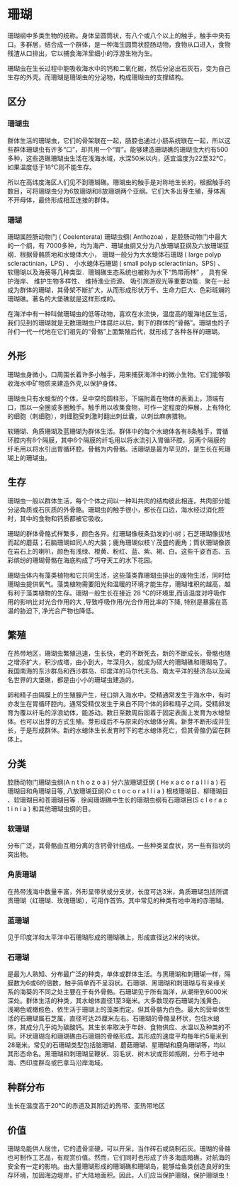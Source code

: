 # 珊瑚

珊瑚纲中多类生物的统称。身体呈圆筒状，有八个或八个以上的触手，触手中央有口。多群居，结合成一个群体，是一种海生圆筒状腔肠动物，食物从口进入，食物残渣从口排出，它以捕食海洋里细小的浮游生物为生。

珊瑚虫在生长过程中能吸收海水中的钙和二氧化碳，然后分泌出石灰石，变为自己生存的外壳。而珊瑚是珊瑚虫的分泌物，构成珊瑚虫的支撑结构。

## 区分

### 珊瑚虫

群体生活的珊瑚虫，它们的骨架联在一起，肠腔也通过小肠系统联在一起，所以这些群体珊瑚虫有许多“口”，却共用一个“胃”。能够建造珊瑚礁的珊瑚虫大约有500多种，这些造礁珊瑚虫生活在浅海水域，水深50米以内，适宜温度为22至32℃，如果温度低于18℃则不能生存。

所以在高纬度海区人们见不到珊瑚礁。珊瑚虫的触手是对称地生长的，根据触手的数目，可将珊瑚虫分为6放珊瑚和8放珊瑚两个亚纲。它们大多出芽生殖，芽体离不开母体，最终形成相互连接的群体。

### 珊瑚

珊瑚属腔肠动物门 ( Coelenterata) 珊瑚虫纲( Anthozoa) ，是腔肠动物门中最大的一个纲，有 7000多种，均为海产．珊瑚虫纲又分为八放珊瑚亚纲及六放珊瑚亚纲．根据骨骼质地和水螅体大小， 珊瑚一般分为大水螅体石珊瑚 ( large polyp scleractinian，LPS) 、 小水螅体石珊瑚 ( small polyp scleractinian，SPS) 、 软珊瑚以及海葵等几种类型．珊瑚礁生态系统也被称为水下“热带雨林” ， 具有保护海岸、 维护生物多样性、 维持渔业资源、 吸引旅游观光等重要功能．聚在一起成为群体的珊瑚，其骨架不断扩大，从而形成形状万千、生命力巨大、色彩斑斓的珊瑚礁。著名的大堡礁就是这样形成的。

在海洋中有一种叫做珊瑚虫的低等动物，喜欢在水流快，温度高的暖海地区生活，我们见到的珊瑚就是无数珊瑚虫尸体腐烂以后，剩下的群体的“骨骼”。珊瑚虫的子孙们一代一代地在它们祖先的“骨骼”上面繁殖后代，就形成了各种各样的珊瑚。

## 外形

珊瑚虫身微小，口周围长着许多小触手，用来捕获海洋中的微小生物。它们能够吸收海水中矿物质来建造外壳,以保护身体。

珊瑚虫只有水螅型的个体，呈中空的圆柱形，下端附着在物体的表面上，顶端有口，围以一全圈或多圈触手。触手用以收集食物，可作一定程度的伸展，上有特化的细胞（刺细胞），刺细胞受刺激时翻出刺丝囊，以刺丝麻痹猎物。

软珊瑚、角质珊瑚及蓝珊瑚为群体生活。群体中的每个水螅体各有8条触手，胃循环腔内有8个隔膜，其中6个隔膜的纤毛用以将水流引入胃循环腔，另两个隔膜的纤毛用以将水引出胃循环腔。骨骼为内骨骼。活珊瑚是最为罕见的，是生长在死珊瑚上的珊瑚虫。

## 生存

珊瑚虫一般以群体生活，每个个体之间以一种叫共肉的结构彼此相连，共肉部分能分泌角质或石灰质的外骨骼。珊瑚虫的触手很小，都长在口边，海水经过消化腔时，其中的食物和钙质都被它吸收。

珊瑚的群体骨骼式样繁多，颜色各异。红珊瑚像枝条劲发的小树；石芝珊瑚像拔地而起的蘑菇；石脑珊瑚如同人的大脑；鹿角珊瑚似枝丫茂盛的鹿角；筒状珊瑚像嵌在岩石上的喇叭，颜色有浅绿、橙黄、粉红、蓝、紫、褐、白。这些千姿百态、五彩缤纷的珊瑚骨骼在海底构成了巧夺天工的水下花园。

珊瑚虫体内有藻类植物和它共同生活，这些藻类靠珊瑚虫排出的废物生活，同时给珊瑚虫提供氧气。藻类植物需要阳光和温暖的环境才能生存，珊瑚堆积的越高，越有利于藻类植物的生存。珊瑚一般生长在接近 28 ℃的环境里,而该温度对呼吸作用的影响比对光合作用的大 ,导致呼吸作用/光合作用比率的下降, 特别是暴露在高温的胁迫下, 净光合产物也降低。

## 繁殖

在热带地区，珊瑚虫繁殖迅速，生长快，老的不断死去，新的不断成长，骨骼也随之增添扩大，积沙成塔，由小到大，年深月久，就成为硕大的珊瑚礁和珊瑚岛了。我国南海的东沙群岛和西沙群岛、印度洋的马尔代夫岛、南太平洋的斐济岛以及闻名世界的大堡礁，都是由小小的珊瑚虫建造的。

卵和精子由隔膜上的生殖腺产生，经口排入海水中。受精通常发生于海水中，有时亦发生在胃循环腔内。通常受精仅发生于来自不同个体的卵和精子之间。受精卵发育为覆以纤毛的浮浪幼体，能游动。数日至数周后固着于固定表面上发育为水螅型体。也可以出芽的方式生殖。芽形成后不与原来的水螅体分离。新芽不断形成并生长，于是形成群体。新的水螅体生长发育时下的老水螅体死亡，但其骨骼仍留在群体上。

## 分类

腔肠动物门珊瑚虫纲(A n t h o z o a ) 分六放珊瑚亚纲 ( He x a c o r a l l i a ) 石珊瑚目和角珊瑚目等, 八放珊瑚亚纲(O c t o c o r a l l i a ) 根枝珊瑚目、柳珊瑚目 、软珊瑚目和苍珊瑚目等 . 徐闻珊瑚礁中生长的珊瑚虫纲有石珊瑚目(S c l e r a c t i n i a ) 和其他珊瑚虫纲的目。

### 软珊瑚

分布广泛，其骨骼由互相分离的含钙骨针组成。一些种类呈盘状，另一些有指状的突出物。

### 角质珊瑚

在热带浅海中数量丰富，外形呈带状或分支状，长度可达3米，角质珊瑚包括所谓贵珊瑚（红珊瑚、玫瑰珊瑚），可用作首饰。其中常见的种类有地中海的赤珊瑚。

### 蓝珊瑚

见于印度洋和太平洋中石珊瑚形成的珊瑚礁上，形成直径达2米的块状。

### 石珊瑚

是最为人熟知、分布最广泛的种类，单体或群体生活。与黑珊瑚和刺珊瑚一样，隔膜数为6或6的倍数，触手简单而不呈羽状。石珊瑚、黑珊瑚和刺珊瑚与有亲缘关系的海葵的不同之处主要在于有外骨骼。石珊瑚见于所有海洋，从潮带到6000米深处。群体生活的种类，其水螅体直径1至3毫米。大多数现存石珊瑚为浅黄色，浅褐色或橄榄色，依生活于珊瑚上的藻类而定。但其骨骼为白色。最大的营单体生活的石珊瑚属石芝属，直径可达25厘米左右。石珊瑚的骨骼呈杯状，包住水螅体，其成分几乎纯为碳酸钙。其生长率取决于年龄、食物供应、水温以及种类的不同。环状珊瑚岛和珊瑚礁由石珊瑚的骨骼形成。其形成的速度平均每年约5毫米到28毫米。常见的石珊瑚类型包括脑珊瑚、蘑菇珊瑚、星珊瑚和鹿角珊瑚等，均以其形态命名。黑珊瑚和刺珊瑚呈鞭状、羽毛状、树木状或形如瓶刷，分布于地中海、西印度群岛或巴拿马沿岸海域。

## 种群分布

生长在温度高于20℃的赤道及其附近的热带、亚热带地区

## 价值

珊瑚岛能供人居住，它的遗骨坚硬，可以开采，当作砖石或烧制石灰。珊瑚的骨骼也可制作工艺品，有观赏价值。然而，它们同时也形成了许多海底暗礁，对航海的安全有一定的影响。由大量珊瑚形成的珊瑚礁和珊瑚岛，能够给鱼类创造良好的生存环境，加固海边堤岸，扩大陆地面积。因此，人们应当保护珊瑚，保护珊瑚虫！
